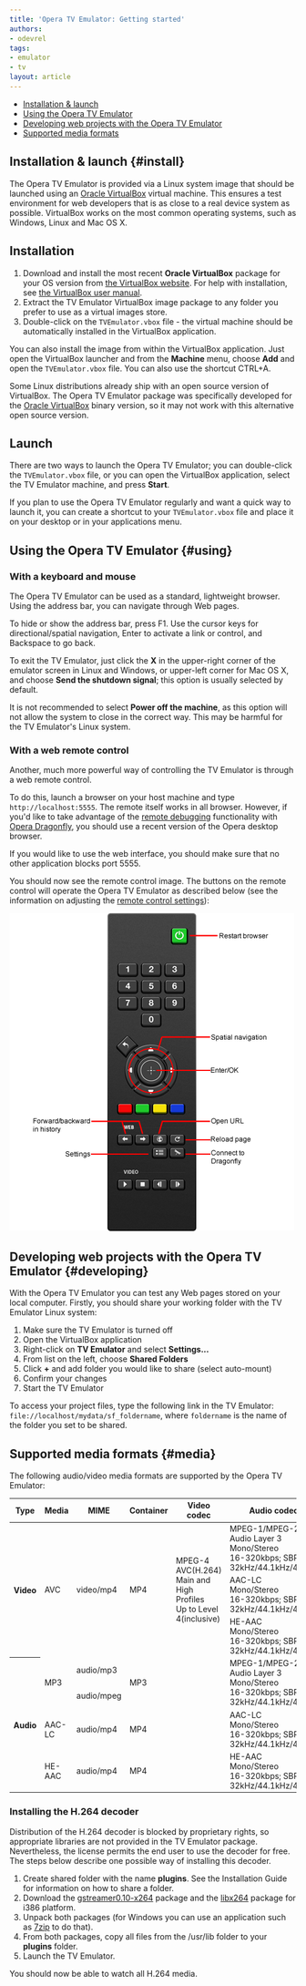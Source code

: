 ```yaml
---
title: 'Opera TV Emulator: Getting started'
authors:
- odevrel
tags:
- emulator
- tv
layout: article
---
```


- [Installation & launch](#install)
- [Using the Opera TV Emulator](#using)
- [Developing web projects with the Opera TV Emulator](#developing)
- [Supported media formats](#media)

## Installation & launch {#install}

The Opera TV Emulator is provided via a Linux system image that should be launched using an [Oracle VirtualBox][1] virtual machine. This ensures a test environment for web developers that is as close to a real device system as possible. VirtualBox works on the most common operating systems, such as Windows, Linux and Mac OS X.

[1]: https://www.virtualbox.org/

## Installation

1. Download and install the most recent **Oracle VirtualBox** package for your OS version from [the VirtualBox website][2]. For help with installation, see [the VirtualBox user manual][3].
2. Extract the TV Emulator VirtualBox image package to any folder you prefer to use as a virtual images store.
3. Double-click on the `TVEmulator.vbox` file - the virtual machine should be automatically installed in the VirtualBox application.

[2]: http://www.virtualbox.org/wiki/Downloads
[3]: http://www.virtualbox.org/manual/UserManual.html

You can also install the image from within the VirtualBox application. Just open the VirtualBox launcher and from the **Machine** menu, choose **Add** and open the `TVEmulator.vbox` file. You can also use the shortcut CTRL+A.

Some Linux distributions already ship with an open source version of VirtualBox. The Opera TV Emulator package was specifically developed for the [Oracle VirtualBox][4] binary version, so it may not work with this alternative open source version.

[4]: https://www.virtualbox.org/

## Launch

There are two ways to launch the Opera TV Emulator; you can double-click the `TVEmulator.vbox` file, or you can open the VirtualBox application, select the TV Emulator machine, and press **Start**.

If you plan to use the Opera TV Emulator regularly and want a quick way to launch it, you can create a shortcut to your `TVEmulator.vbox` file and place it on your desktop or in your applications menu.

## Using the Opera TV Emulator {#using}

### With a keyboard and mouse

The Opera TV Emulator can be used as a standard, lightweight browser. Using the address bar, you can navigate through Web pages.

To hide or show the address bar, press F1. Use the cursor keys for directional/spatial navigation, Enter to activate a link or control, and Backspace to go back.

To exit the TV Emulator, just click the **X** in the upper-right corner of the emulator screen in Linux and Windows, or upper-left corner for Mac OS X, and choose **Send the shutdown signal**; this option is usually selected by default.

It is not recommended to select **Power off the machine**, as this option will not allow the system to close in the correct way. This may be harmful for the TV Emulator's Linux system.

### With a web remote control

Another, much more powerful way of controlling the TV Emulator is through a web remote control.

To do this, launch a browser on your host machine and type `http://localhost:5555`. The remote itself works in all browser. However, if you'd like to take advantage of the [remote debugging][5] functionality with [Opera Dragonfly][6], you should use a recent version of the Opera desktop browser.

[5]: /articles/opera-tv-emulator-developer-tools/#debugging
[6]: http://www.opera.com/dragonfly

If you would like to use the web interface, you should make sure that no other application blocks port 5555.

You should now see the remote control image. The buttons on the remote control will operate the Opera TV Emulator as described below (see the information on adjusting the [remote control settings][7]):

[7]: /articles/opera-tv-emulator-developer-tools/#settings

![Remote control button functions](/articles/opera-tv-emulator-getting-started/remote.png)

## Developing web projects with the Opera TV Emulator {#developing}

With the Opera TV Emulator you can test any Web pages stored on your local computer. Firstly, you should share your working folder with the TV Emulator Linux system:

1. Make sure the TV Emulator is turned off
2. Open the VirtualBox application
3. Right-click on **TV Emulator** and select **Settings...**
4. From list on the left, choose **Shared Folders**
5. Click **+** and add folder you would like to share (select auto-mount)
6. Confirm your changes
7. Start the TV Emulator

To access your project files, type the following link in the TV Emulator: `file://localhost/mydata/sf_foldername`, where `foldername` is the name of the folder you set to be shared.

## Supported media formats {#media}

The following audio/video media formats are supported by the Opera TV Emulator:

<table>
<thead>
<tr>
	<th>Type</th>
	<th>Media</th>
	<th>MIME</th>
	<th>Container</th>
	<th>Video codec</th>
	<th>Audio codec</th>
</tr>
</thead>
<tbody>
<tr>
	<th rowspan="3">Video</th>
	<td rowspan="3">AVC</td>
	<td rowspan="3">video/mp4</td>
	<td rowspan="3">MP4</td>
	<td rowspan="3">
		MPEG-4 AVC(H.264)<br>
		Main and High Profiles<br>
		Up to Level 4(inclusive)
	</td>
	<td>
		MPEG-1/MPEG-2<br>
		Audio Layer 3<br>
		Mono/Stereo<br>
		16-320kbps; SBR/VBR<br>
		32kHz/44.1kHz/48kHz
	</td>
</tr>
<tr>
	<td>
		AAC-LC<br>
		Mono/Stereo<br>
		16-320kbps; SBR/VBR<br>
		32kHz/44.1kHz/48kHz
	</td>
</tr>
<tr>
	<td>
		HE-AAC<br>
		Mono/Stereo<br>
		16-320kbps; SBR/VBR<br>
		32kHz/44.1kHz/48kHz
	</td>
</tr>
<tr>
	<th rowspan="4">Audio</th>
	<td rowspan="2">MP3</td>
	<td>audio/mp3</td>
	<td rowspan="2">MP3</td>
	<td rowspan="2"></td>
	<td rowspan="2">
		MPEG-1/MPEG-2<br>
		Audio Layer 3<br>
		Mono/Stereo<br>
		16-320kbps; SBR/VBR<br>
		32kHz/44.1kHz/48kHz
	</td>
</tr>
<tr>
	<td>audio/mpeg</td>
</tr>
<tr>
	<td>AAC-LC</td>
	<td>audio/mp4</td>
	<td>MP4</td>
	<td></td>
	<td>
		AAC-LC<br>
		Mono/Stereo<br>
		16-320kbps; SBR/VBR<br>
		32kHz/44.1kHz/48kHz
	</td>
</tr>
<tr>
	<td>HE-AAC</td>
	<td>audio/mp4</td>
	<td>MP4</td>
	<td></td>
	<td>
		HE-AAC<br>
		Mono/Stereo<br>
		16-320kbps; SBR/VBR<br>
		32kHz/44.1kHz/48kHz
	</td>
</tr>
</tbody>
</table>

### Installing the H.264 decoder

Distribution of the H.264 decoder is blocked by proprietary rights, so appropriate libraries are not provided in the TV Emulator package. Nevertheless, the license permits the end user to use the decoder for free. The steps below describe one possible way of installing this decoder.

1. Create shared folder with the name **plugins**. See the Installation Guide for information on how to share a folder.
2. Download the [gstreamer0.10-x264][8] package and the [libx264][9] package for i386 platform.
3. Unpack both packages (for Windows you can use an application such as [7zip][10] to do that).
4. From both packages, copy all files from the /usr/lib folder to your **plugins** folder.
5. Launch the TV Emulator.

[8]: http://debian-multimedia.org/pool/main/g/gst-plugins-ugly/gstreamer0.10-x264_0.10.17-0.0_i386.deb
[9]: http://debian-multimedia.org/pool/main/x/x264/libx264-112_0.svn20110115-0.0_i386.deb
[10]: http://www.7-zip.org/download.html

You should now be able to watch all H.264 media.